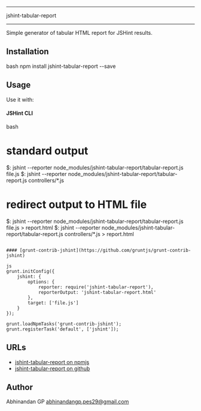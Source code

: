 *********************
jshint-tabular-report
*********************

Simple generator of tabular HTML report for JSHint results.

## Installation

bash
npm install jshint-tabular-report --save

## Usage

Use it with:

#### JSHint CLI

bash
# standard output
$: jshint --reporter node_modules/jshint-tabular-report/tabular-report.js file.js
$: jshint --reporter node_modules/jshint-tabular-report/tabular-report.js controllers/*.js

# redirect output to HTML file
$: jshint --reporter node_modules/jshint-tabular-report/tabular-report.js file.js > report.html
$: jshint --reporter node_modules/jshint-tabular-report/tabular-report.js controllers/*.js > report.html
```

#### [grunt-contrib-jshint](https://github.com/gruntjs/grunt-contrib-jshint)

js
grunt.initConfig({
    jshint: {
        options: {
            reporter: require('jshint-tabular-report'),
            reporterOutput: 'jshint-tabular-report.html'
        },
        target: ['file.js']
    }
});

grunt.loadNpmTasks('grunt-contrib-jshint');
grunt.registerTask('default', ['jshint']);
```

## URLs

* [jshint-tabular-report on npmjs](https://www.npmjs.com/package/jshint-tabular-report)
* [jshint-tabular-report on github](https://github.com/abhinandangithub/jshint-tabular-report)
								   
## Author

Abhinandan GP
abhinandangp.pes29@gmail.com